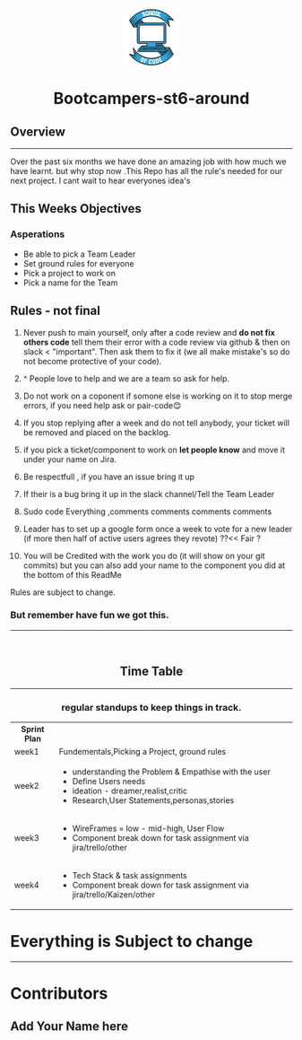 
<div align="center">
<img src="./images/Soc.png" width="100px" >
</div>
<h1 align="center">Bootcampers-st6-around</h1>

<h2>Overview</h1>
<hr/>
<p>
  Over the past six months we have done an amazing job with how much we have learnt. but why stop now .This Repo has all the rule's needed for our next project. 
  I cant wait to hear everyones idea's
</p>

<h2>This Weeks Objectives</h2>

<h3>Asperations</h3>

- Be able to pick a Team Leader
- Set ground rules for everyone
- Pick a project to work on
- Pick a name for the Team 

<h2>Rules - not final</h2>




1. Never push to main yourself, only after a code review and <b>do not fix others code</b> tell them their error with a code review via github & then on slack < "important". Then ask them to fix it (we all make mistake's so do not become protective of your code).

2. ^ People love to help and we are a team so ask for help. 
3. Do not work on a coponent if somone else is working on it to stop merge errors, if you need help ask or pair-code😊
4. If you stop replying after a week and do not tell anybody, your ticket will be removed and placed on the backlog.
5. if you pick a ticket/component to work on <b>let people know</b> and move it under your name on Jira.
6. Be respectfull , if you have an issue bring it up
7. If their is a bug bring it up in the slack channel/Tell the Team Leader
8. Sudo code Everything ,comments comments comments comments
9. Leader has to set up a google form once a week to vote for a new leader (if more then half of active users agrees they revote) ??<< Fair ?
10. You will be Credited with the work you do (it will show on your git commits) but you can also add your name to the component you did at the bottom of this ReadMe


Rules are subject to change. <br>
<h3> But remember have fun we got this.</h3>

<hr/>
<br>

<h2 align="center">Time Table</h2>
<hr/>

<table align="center">
<h3 align="center">regular standups to keep things in track.</h3>
<th>Sprint Plan</th>
<tr>
  <td>week1</td><td>Fundementals,Picking a Project, ground rules</td>
</tr>
<tr>
  <td>week2</td>
  <td>
    <ul>
    <li>understanding the Problem & Empathise with the user</li>
    <li>Define Users needs</li>
    <li>ideation - dreamer,realist,critic</li>
    <li>Research,User Statements,personas,stories</li>
    </ul>
  </td>
</tr>
<tr>
  <td>week3</td>
  <td>
  <ul>
    <li>WireFrames = low - mid-high, User Flow</li>
     <li>Component break down for task assignment via jira/trello/other</li>
  </ul>
  </td>
</tr>

<tr>
  <td>week4</td>
  <td>
  <ul>
    <li>Tech Stack & task assignments</li>
     <li>Component break down for task assignment via jira/trello/Kaizen/other</li>
  </ul>
    
  </td>
</tr>

</table>


<h1>Everything is Subject to change</h1>
<hr/>

<h1> Contributors </h1>
<h2>Add Your Name here<h2>
